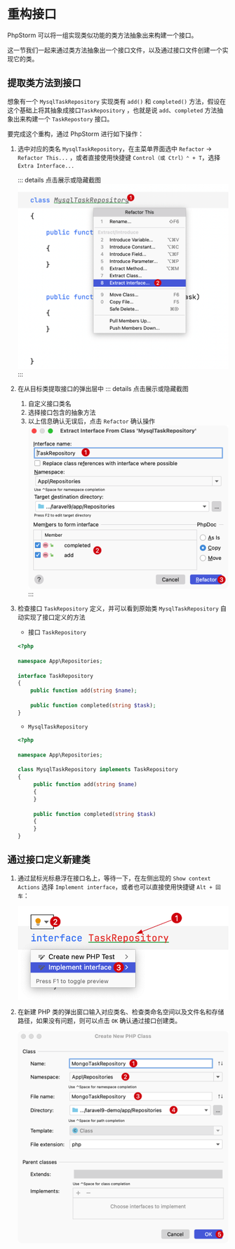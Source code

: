 # 重构接口

PhpStorm 可以将一组实现类似功能的类方法抽象出来构建一个接口。

这一节我们一起来通过类方法抽象出一个接口文件，以及通过接口文件创建一个实现它的类。

## 提取类方法到接口

想象有一个 `MysqlTaskRepository` 实现类有 `add()` 和 `completed()` 方法，假设在这个基础上将其抽象成接口`TaskRepository`
，也就是说 `add`、`completed` 方法抽象出来构建一个 `TaskRepostory` 接口。

要完成这个重构，通过 PhpStorm 进行如下操作：

1. 选中对应的类名 `MysqlTaskRepository`，在主菜单界面选中 `Refactor` -> `Refactor This...`
   ，或者直接使用快捷键 `Control（或 Ctrl）⌃ + T`，选择 `Extra Interface...`

   ::: details 点击展示或隐藏截图
   ![Refactoring For Extra Interface Step1](./images/refactoring-for-extract-interface/refactoring-for-extra-interface-step1.png)
   :::

2. 在从目标类提取接口的弹出层中
   ::: details 点击展示或隐藏截图
    1. 自定义接口类名
    2. 选择接口包含的抽象方法
    3. 以上信息确认无误后，点击 `Refactor` 确认操作
       ![Refactoring For Extra Interface Step2](./images/refactoring-for-extract-interface/refactoring-for-extra-interface-step2.png)
       :::

3. 检查接口 `TaskRepository` 定义，并可以看到原始类 `MysqlTaskRepository` 自动实现了接口定义的方法

    - 接口 `TaskRepository`
   ```php
   <?php
   
   namespace App\Repositories;
   
   interface TaskRepository
   {
       public function add(string $name);
   
       public function completed(string $task);
   }
   ```
    - `MysqlTaskRepository`
   ```php {5}
   <?php

   namespace App\Repositories;

   class MysqlTaskRepository implements TaskRepository
   {
        public function add(string $name)
        {
        }

        public function completed(string $task)
        {
        }
   }
   ```

## 通过接口定义新建类

1. 通过鼠标光标悬浮在接口名上，等待一下，在左侧出现的 `Show context Actions` 选择 `Implement interface`，或者也可以直接使用快捷键 `Alt + 回车`：

   ![Show Implement Interface Dialog](./images/refactoring-for-extract-interface/show-implement-interface-dialog.png)

2. 在新建 PHP 类的弹出窗口输入对应类名、检查类命名空间以及文件名和存储路径，如果没有问题，则可以点击 `OK` 确认通过接口创建类。

   ![Create New Php Class Using Interface](./images/refactoring-for-extract-interface/create-new-php-class-using-interface.png)
